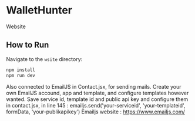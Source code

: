 # WalletHunter
Website
## How to Run

 Navigate to the `wsite` directory:
   ```bash
   npm install
   npm run dev
   ```
Also connected to EmailJS in Contact.jsx, for sending mails. Create your own EmailJS accound, app and template, and configure templates however wanted. Save service id, template id and public api key and configure them in contact.jsx, in line 145 :     emailjs.send('your-serviceid', 'your-templateid', formData, 'your-publikapikey')
Emailjs website : https://www.emailjs.com/
